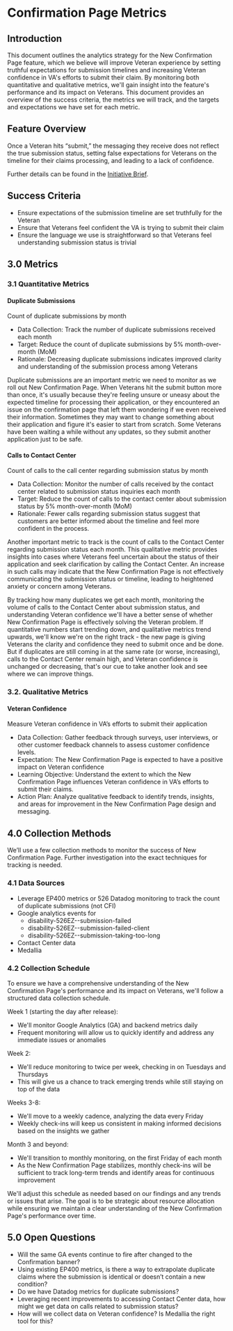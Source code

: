 # Confirmation Page Metrics

## Introduction
This document outlines the analytics strategy for the New Confirmation Page feature, which we believe will improve Veteran experience by setting truthful expectations for submission timelines and increasing Veteran confidence in VA's efforts to submit their claim. By monitoring both quantitative and qualitative metrics, we'll gain insight into the feature's performance and its impact on Veterans. This document provides an overview of the success criteria, the metrics we will track, and the targets and expectations we have set for each metric.

## Feature Overview
Once a Veteran hits “submit,” the messaging they receive does not reflect the true submission status, setting false expectations for Veterans on the timeline for their claims processing, and leading to a lack of confidence.

Further details can be found in the [Initiative Brief](https://github.com/department-of-veterans-affairs/va.gov-team/blob/master/products/disability/526ez/product/feature-briefs/Submission%20Experience.md).

## Success Criteria
* Ensure expectations of the submission timeline are set truthfully for the Veteran
* Ensure that Veterans feel confident the VA is trying to submit their claim
* Ensure the language we use is straightforward so that Veterans feel understanding submission status is trivial

## 3.0 Metrics
### 3.1 Quantitative Metrics
#### **Duplicate Submissions** 
Count of duplicate submissions by month
* Data Collection: Track the number of duplicate submissions received each month
* Target: Reduce the count of duplicate submissions by 5% month-over-month (MoM)
* Rationale: Decreasing duplicate submissions indicates improved clarity and understanding of the submission process among Veterans 

Duplicate submissions are an important metric we need to monitor as we roll out New Confirmation Page. When Veterans hit the submit button more than once, it's usually because they're feeling unsure or uneasy about the expected timeline for processing their application, or they encountered an issue on the confirmation page that left them wondering if we even received their information. Sometimes they may want to change something about their application and figure it's easier to start from scratch. Some Veterans have been waiting a while without any updates, so they submit another application just to be safe.

#### Calls to Contact Center
Count of calls to the call center regarding submission status by month
* Data Collection: Monitor the number of calls received by the contact center related to submission status inquiries each month
* Target: Reduce the count of calls to the contact center about submission status by 5% month-over-month (MoM) 
* Rationale: Fewer calls regarding submission status suggest that customers are better informed about the timeline and feel more confident in the process.

Another important metric to track is the count of calls to the Contact Center regarding submission status each month. This qualitative metric provides insights into cases where Veterans feel uncertain about the status of their application and seek clarification by calling the Contact Center. An increase in such calls may indicate that the New Confirmation Page is not effectively communicating the submission status or timeline, leading to heightened anxiety or concern among Veterans.

By tracking how many duplicates we get each month, monitoring the volume of calls to the Contact Center about submission status, and understanding Veteran confidence we'll have a better sense of whether New Confirmation Page is effectively solving the Veteran problem. If quantitative numbers start trending down, and qualitative metrics trend upwards, we'll know we're on the right track - the new page is giving Veterans the clarity and confidence they need to submit once and be done. But if duplicates are still coming in at the same rate (or worse, increasing), calls to the Contact Center remain high, and Veteran confidence is unchanged or decreasing, that's our cue to take another look and see where we can improve things.

### 3.2. Qualitative Metrics
#### Veteran Confidence 
Measure Veteran confidence in VA’s efforts to submit their application
* Data Collection: Gather feedback through surveys, user interviews, or other customer feedback channels to assess customer confidence levels.
* Expectation: The New Confirmation Page is expected to have a positive impact on Veteran confidence
* Learning Objective: Understand the extent to which the New Confirmation Page influences Veteran confidence in VA’s efforts to submit their claims.
* Action Plan: Analyze qualitative feedback to identify trends, insights, and areas for improvement in the New Confirmation Page design and messaging.

## 4.0 Collection Methods

We’ll use a few collection methods to monitor the success of New Confirmation Page. Further investigation into the exact techniques for tracking is needed.

### 4.1 Data Sources

* Leverage EP400 metrics or 526 Datadog monitoring to track the count of duplicate submissions (not CFI)
* Google analytics events for
  * disability-526EZ--submission-failed
  * disability-526EZ--submission-failed-client
  * disability-526EZ--submission-taking-too-long
* Contact Center data
* Medallia

### 4.2 Collection Schedule
To ensure we have a comprehensive understanding of the New Confirmation Page's performance and its impact on Veterans, we'll follow a structured data collection schedule.

Week 1 (starting the day after release):
- We'll monitor Google Analytics (GA) and backend metrics daily
- Frequent monitoring will allow us to quickly identify and address any immediate issues or anomalies

Week 2:
- We'll reduce monitoring to twice per week, checking in on Tuesdays and Thursdays
- This will give us a chance to track emerging trends while still staying on top of the data

Weeks 3-8:
- We'll move to a weekly cadence, analyzing the data every Friday
- Weekly check-ins will keep us consistent in making informed decisions based on the insights we gather

Month 3 and beyond:
- We'll transition to monthly monitoring, on the first Friday of each month
- As the New Confirmation Page stabilizes, monthly check-ins will be sufficient to track long-term trends and identify areas for continuous improvement

We'll adjust this schedule as needed based on our findings and any trends or issues that arise. The goal is to be strategic about resource allocation while ensuring we maintain a clear understanding of the New Confirmation Page's performance over time.

## 5.0 Open Questions
* Will the same GA events continue to fire after changed to the Confirmation banner?
* Using existing EP400 metrics, is there a way to extrapolate duplicate claims where the submission is identical or doesn’t contain a new condition?
* Do we have Datadog metrics for duplicate submissions?
* Leveraging recent improvements to accessing Contact Center data, how might we get data on calls related to submission status?
* How will we collect data on Veteran confidence? Is Medallia the right tool for this?



